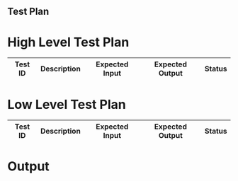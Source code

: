 ## Test Plan

# High Level Test Plan
|  Test ID  |  Description  |  Expected Input  |  Expected Output  |  Status  |
| ------  | ------  | ------ | ------ | ------ |

# Low Level Test Plan
|  Test ID  |  Description  |  Expected Input  |  Expected Output  |  Status  |
| ------  | ------  | ------ | ------ | ------ |

# Output
